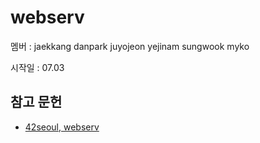 # webserv

멤버 : jaekkang danpark juyojeon yejinam sungwook myko

시작일 : 07.03

## 참고 문헌
- [42seoul, webserv](https://cdn.intra.42.fr/pdf/pdf/86733/en.subject.pdf)
